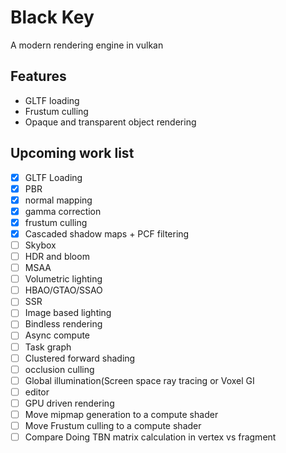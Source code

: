 # Black Key


A modern rendering engine in vulkan

## Features
* GLTF loading
* Frustum culling
* Opaque and transparent object rendering

##  Upcoming work list
* [x] GLTF Loading
* [x] PBR
* [x] normal mapping
* [x] gamma correction
* [x] frustum culling
* [x] Cascaded shadow maps + PCF filtering
* [ ] Skybox 
* [ ] HDR and bloom
* [ ] MSAA
* [ ] Volumetric lighting
* [ ] HBAO/GTAO/SSAO
* [ ] SSR
* [ ] Image based lighting
* [ ] Bindless rendering
* [ ] Async compute
* [ ] Task graph
* [ ] Clustered forward shading
* [ ] occlusion culling
* [ ] Global illumination(Screen space ray tracing or Voxel GI
* [ ] editor
* [ ] GPU driven rendering
* [ ] Move mipmap generation to a compute shader
* [ ] Move Frustum culling to a compute shader
* [ ] Compare Doing TBN matrix calculation in vertex vs fragment
